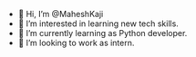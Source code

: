 - 👋 Hi, I’m @MaheshKaji
- 👀 I’m interested in learning new tech skills.
- 🌱 I’m currently learning as Python developer.
- 💞️ I’m looking to work as intern.

<!---
MaheshKaji/MaheshKaji is a ✨ special ✨ repository because its `README.md` (this file) appears on your GitHub profile.
You can click the Preview link to take a look at your changes.
--->
